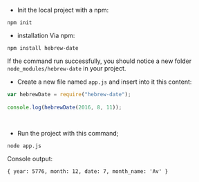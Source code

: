 * Init the local project with a npm:
```
npm init
```
* installation Via npm:
```
npm install hebrew-date
```
If the command run successfully, you should notice a new folder `node_modules/hebrew-date` in your project.

* Create a new file named `app.js` and insert into it this content:

```javascript
var hebrewDate = require("hebrew-date");
 
console.log(hebrewDate(2016, 8, 11));

 
```

* Run the project with this command;
```
node app.js
```
Console output:
```
{ year: 5776, month: 12, date: 7, month_name: 'Av' }
```
